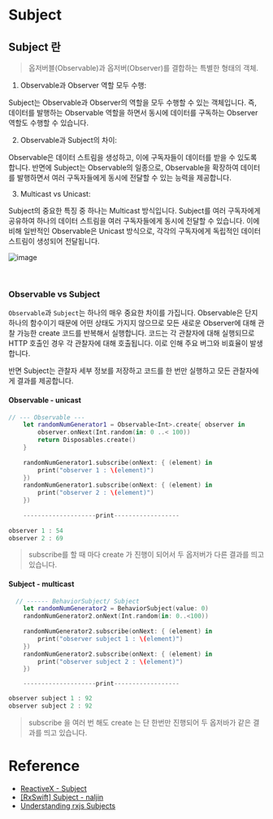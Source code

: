# Subject

## Subject 란
>  옵저버블(Observable)과 옵저버(Observer)를 결합하는 특별한 형태의 객체. 


1. Observable과 Observer 역할 모두 수행:

Subject는 Observable과 Observer의 역할을 모두 수행할 수 있는 객체입니다. 즉, 데이터를 발행하는 Observable 역할을 하면서 동시에 데이터를 구독하는 Observer 역할도 수행할 수 있습니다.

2. Observable과 Subject의 차이: 

Observable은 데이터 스트림을 생성하고, 이에 구독자들이 데이터를 받을 수 있도록 합니다. 반면에 Subject는 Observable의 일종으로, Observable을 확장하여 데이터를 발행하면서 여러 구독자들에게 동시에 전달할 수 있는 능력을 제공합니다.

3. Multicast vs Unicast: 

Subject의 중요한 특징 중 하나는 Multicast 방식입니다. Subject를 여러 구독자에게 공유하여 하나의 데이터 스트림을 여러 구독자들에게 동시에 전달할 수 있습니다. 이에 비해 일반적인 Observable은 Unicast 방식으로, 각각의 구독자에게 독립적인 데이터 스트림이 생성되어 전달됩니다.

![image](https://github.com/juun97/Today-I-Learned/assets/59365211/7ed5d218-11ab-464e-a612-1ecfc77cf348)

</br>

### Observable vs Subject

`Observable`과 `Subject`는 하나의 매우 중요한 차이를 가집니다. Observable은 단지 하나의 함수이기 때문에 어떤 상태도 가지지 않으므로 모든 새로운 Observer에 대해 관찰 가능한 create 코드를 반복해서 실행합니다. 코드는 각 관찰자에 대해 실행되므로 HTTP 호출인 경우 각 관찰자에 대해 호출됩니다. 이로 인해 주요 버그와 비효율이 발생합니다.

반면 Subject는 관찰자 세부 정보를 저장하고 코드를 한 번만 실행하고 모든 관찰자에게 결과를 제공합니다.

#### Observable - unicast
```swift
// --- Observable ---
    let randomNumGenerator1 = Observable<Int>.create{ observer in
        observer.onNext(Int.random(in: 0 ..< 100))
        return Disposables.create()
    }
    
    randomNumGenerator1.subscribe(onNext: { (element) in
        print("observer 1 : \(element)")
    })
    randomNumGenerator1.subscribe(onNext: { (element) in
        print("observer 2 : \(element)")
    })
    
    --------------------print------------------
    
observer 1 : 54
observer 2 : 69
```
>subscribe를 할 때 마다 create 가 진행이 되어서 두 옵저버가 다른 결과를 띄고 있습니다.



#### Subject - multicast
```swift
  // ------ BehaviorSubject/ Subject
    let randomNumGenerator2 = BehaviorSubject(value: 0)
    randomNumGenerator2.onNext(Int.random(in: 0..<100))
    
    randomNumGenerator2.subscribe(onNext: { (element) in
        print("observer subject 1 : \(element)")
    })
    randomNumGenerator2.subscribe(onNext: { (element) in
        print("observer subject 2 : \(element)")
    })

    --------------------print------------------

observer subject 1 : 92
observer subject 2 : 92

```
> subscribe 을 여러 번 해도 create 는 단 한번만 진행되어 두 옵저바가 같은 결과를 띄고 있습니다.



# Reference
- [ReactiveX - Subject](https://reactivex.io/documentation/ko/subject.html)
- [[RxSwift] Subject - naljin](https://sujinnaljin.medium.com/rxswift-subject-99b401e5d2e5)
- [Understanding rxjs Subjects](https://luukgruijs.medium.com/understanding-rxjs-subjects-339428a1815b)
